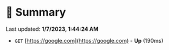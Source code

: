 # 📖 Summary
Last updated: **1/7/2023, 1:44:24 AM**

- `GET` [https://google.com](https://google.com) - **Up** (190ms)
